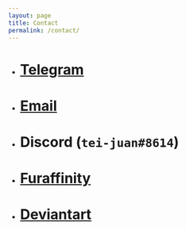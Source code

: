 ```yaml
---
layout: page
title: Contact
permalink: /contact/
---
```


- # [Telegram](https://t.me/tei_juan)
- # [Email](mailto:tei-juan@hotmail.com)
- # **Discord** (`tei-juan#8614`)
- # [Furaffinity](https://www.furaffinity.net/user/teixeira-juan)
- # [Deviantart](https://www.deviantart.com/tei-juan)